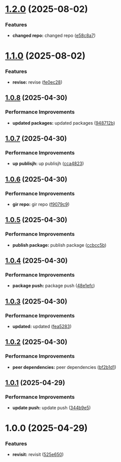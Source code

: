 # [1.2.0](https://github.com/leocodeio-chatpilot/npm-chatpilot/compare/v1.1.0...v1.2.0) (2025-08-02)


### Features

* **changed repo:** changed repo ([e58c8a7](https://github.com/leocodeio-chatpilot/npm-chatpilot/commit/e58c8a776e9bc3928f7aecb18ffa3fdfe4d238aa))

# [1.1.0](https://github.com/leocodeio-chatpilot/npm-chatpilot/compare/v1.0.8...v1.1.0) (2025-08-02)


### Features

* **revise:** revise ([fe0ec28](https://github.com/leocodeio-chatpilot/npm-chatpilot/commit/fe0ec287673b7a2224d399139666bd32cba929dd))

## [1.0.8](https://github.com/leocodeio-chatpilot/npm-chatpilot/compare/v1.0.7...v1.0.8) (2025-04-30)


### Performance Improvements

* **updated packages:** updated packages ([948712b](https://github.com/leocodeio-chatpilot/npm-chatpilot/commit/948712bb7afc061471ca94222100a263bdb36e22))

## [1.0.7](https://github.com/leocodeio-chatpilot/npm-chatpilot/compare/v1.0.6...v1.0.7) (2025-04-30)


### Performance Improvements

* **up publisjh:** up publisjh ([cca4823](https://github.com/leocodeio-chatpilot/npm-chatpilot/commit/cca48238c9e59a9eac489d93f5c0618853bd9e04))

## [1.0.6](https://github.com/leocodeio-chatpilot/npm-chatpilot/compare/v1.0.5...v1.0.6) (2025-04-30)


### Performance Improvements

* **gir repo:** gir repo ([f9079c9](https://github.com/leocodeio-chatpilot/npm-chatpilot/commit/f9079c96ff34de07aa23680a98e5c8a70784b1ae))

## [1.0.5](https://github.com/leocodeio-chatpilot/npm-chatpilot/compare/v1.0.4...v1.0.5) (2025-04-30)


### Performance Improvements

* **publish package:** publish package ([ccbcc5b](https://github.com/leocodeio-chatpilot/npm-chatpilot/commit/ccbcc5b3f028b8563d7ccc8eed8f948617558b6e))

## [1.0.4](https://github.com/leocodeio-chatpilot/npm-chatpilot/compare/v1.0.3...v1.0.4) (2025-04-30)


### Performance Improvements

* **package push:** package push ([48e1efc](https://github.com/leocodeio-chatpilot/npm-chatpilot/commit/48e1efc30edfaf7ec319eae4963b5a9a3b0f38e3))

## [1.0.3](https://github.com/leocodeio-chatpilot/npm-chatpilot/compare/v1.0.2...v1.0.3) (2025-04-30)


### Performance Improvements

* **updated:** updated ([fea5283](https://github.com/leocodeio-chatpilot/npm-chatpilot/commit/fea5283fd140f51307097d17cfedb07a8353824c))

## [1.0.2](https://github.com/leocodeio-chatpilot/npm-chatpilot/compare/v1.0.1...v1.0.2) (2025-04-30)


### Performance Improvements

* **peer dependencies:** peer dependencies ([bf2b1d1](https://github.com/leocodeio-chatpilot/npm-chatpilot/commit/bf2b1d1dcbc8076b189a343dc34675f14816b911))

## [1.0.1](https://github.com/leocodeio-chatpilot/npm-chatpilot/compare/v1.0.0...v1.0.1) (2025-04-29)


### Performance Improvements

* **update push:** update push ([344b9e5](https://github.com/leocodeio-chatpilot/npm-chatpilot/commit/344b9e577fd7514cf4c0d0421a5f0942d21d3752))

# 1.0.0 (2025-04-29)


### Features

* **revisit:** revisit ([525e650](https://github.com/leocodeio-chatpilot/npm-chatpilot/commit/525e650a3fc06ecf25bb7614b3d9c9d53d90063c))
